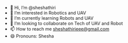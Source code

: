 - 👋 Hi, I’m @sheshathiri
- 👀 I’m interested in Robotics and UAV  
- 🌱 I’m currently learning Robots and UAV
- 💞️ I’m looking to collaborate on Tech of UAV and Robot
- 📫 How to reach me sheshathirieee@gmail.com
- 😄 Pronouns: Shesha

<!---
sheshathiri/sheshathiri is a ✨ special ✨ repository because its `README.md` (this file) appears on your GitHub profile.
You can click the Preview link to take a look at your changes.
--->
